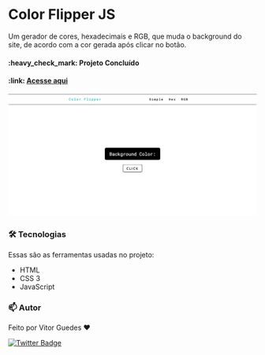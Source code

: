 # Color Flipper JS
 
Um gerador de cores, hexadecimais e RGB, que muda o background do site, de acordo com a cor gerada após clicar no botão.

<h4>:heavy_check_mark: Projeto Concluído</h4>

<h4>
 :link: 
 <a href="color-flipper-alpha.vercel.app">Acesse aqui</a>
</h4>

<img src="./screenshot/color-flipper.png">



### 🛠 Tecnologias

Essas são as ferramentas usadas no projeto:

- HTML
- CSS 3
- JavaScript

### :mailbox: Autor

Feito por Vitor Guedes :heart:

[![Twitter Badge](https://img.shields.io/badge/-@VitorHgo77-1ca0f1?style=flat-square&labelColor=1ca0f1&logo=twitter&logoColor=white&link=https://twitter.com/VitorHgo77)](https://twitter.com/VitorHgo77)
